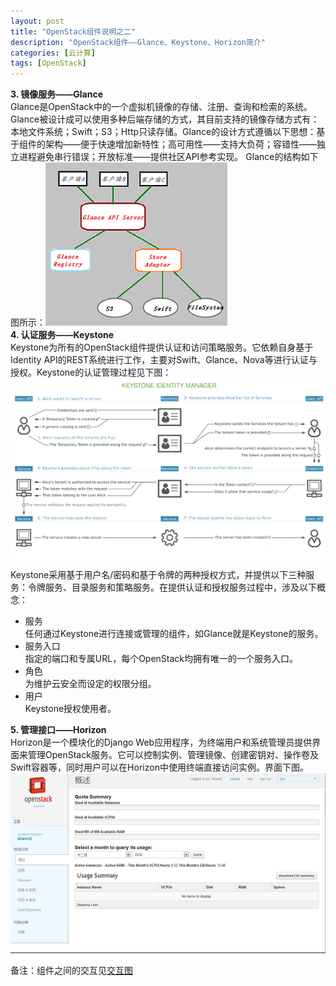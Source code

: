 ```yaml
---
layout: post
title: "OpenStack组件说明之二"
description: "OpenStack组件——Glance、Keystone、Horizon简介"
categories: [云计算]
tags: [OpenStack]
---
```


__3. 镜像服务——Glance__  
Glance是OpenStack中的一个虚拟机镜像的存储、注册、查询和检索的系统。Glance被设计成可以使用多种后端存储的方式，其目前支持的镜像存储方式有：本地文件系统；Swift；S3；Http只读存储。Glance的设计方式遵循以下思想：基于组件的架构——便于快速增加新特性；高可用性——支持大负荷；容错性——独立进程避免串行错误；开放标准——提供社区API参考实现。 Glance的结构如下图所示：![Glance结构](/assets/images/Glance_architecture.png)   
__4. 认证服务——Keystone__  
Keystone为所有的OpenStack组件提供认证和访问策略服务。它依赖自身基于Identity API的REST系统进行工作，主要对Swift、Glance、Nova等进行认证与授权。Keystone的认证管理过程见下图：  
![Keystone认证管理](/assets/images/keystone.png)  
Keystone采用基于用户名/密码和基于令牌的两种授权方式，并提供以下三种服务：令牌服务、目录服务和策略服务。在提供认证和授权服务过程中，涉及以下概念：  

* 服务  
		任何通过Keystone进行连接或管理的组件，如Glance就是Keystone的服务。  
* 服务入口  
		指定的端口和专属URL，每个OpenStack均拥有唯一的一个服务入口。  
* 角色  
		为维护云安全而设定的权限分组。  
* 用户  
		Keystone授权使用者。

__5. 管理接口——Horizon__  
Horizon是一个模块化的Django Web应用程序，为终端用户和系统管理员提供界面来管理OpenStack服务。它可以控制实例、管理镜像、创建密钥对、操作卷及Swift容器等，同时用户可以在Horizon中使用终端直接访问实例。界面下图。  
![OpenStack控制面板](/assets/images/horizon_web.png)   

备注：组件之间的交互见<a target="blank" href="/blog/12-21-2012/openstack_review/#component">交互图</a>
